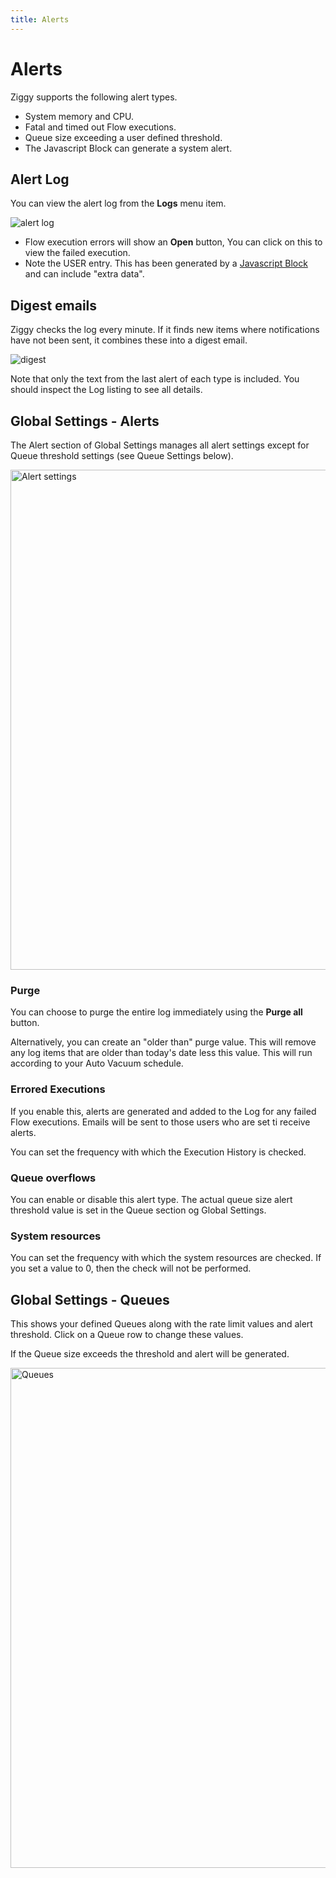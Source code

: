 ```yaml
---
title: Alerts
---
```


# Alerts

Ziggy supports the following alert types.

- System memory and CPU.
- Fatal and timed out Flow executions.
- Queue size exceeding a user defined threshold.
- The Javascript Block can generate a system alert.

## Alert Log
You can view the alert log from the **Logs** menu item. 

![alert log](/img/flows/alerts/alert-log.png)

- Flow execution errors will show an **Open** button, You can click on this to view the failed execution.
- Note the USER entry. This has been generated by a [Javascript Block](block-types/core/Javascript) and can include "extra data".

## Digest emails
Ziggy checks the log every minute. If it finds new items where notifications have not been sent, it combines these into a digest email.

![digest](/img/flows/alerts/alerts-digest.png)

Note that only the text from the last alert of each type is included. You should inspect the Log listing to see all details.

## Global Settings - Alerts
The Alert section of Global Settings manages all alert settings except for Queue threshold settings (see Queue Settings below).

<img src="/img/flows/alerts/alerts-settings.png" alt="Alert settings" width="800" />

### Purge
You can choose to purge the entire log immediately using the **Purge all** button. 

Alternatively, you can create an "older than" purge value. This will remove any log items that are older than today's date less this value. This will run according to your Auto Vacuum schedule.

### Errored Executions
If you enable this, alerts are generated and added to the Log for any failed Flow executions. Emails will be sent to those users who are set ti receive alerts.

You can set the frequency with which the Execution History is checked. 

### Queue overflows
You can enable or disable this alert type. The actual queue size alert threshold value is set in the Queue section og Global Settings.

### System resources
You can set the frequency with which the system resources are checked. If you set a value to 0, then the check will not be performed.

## Global Settings - Queues
This shows your defined Queues along with the rate limit values and alert threshold. Click on a Queue row to change these values.

If the Queue size exceeds the threshold and alert will be generated.

<img src="/img/flows/alerts/alerts-queues.png" alt="Queues" width="800" />

